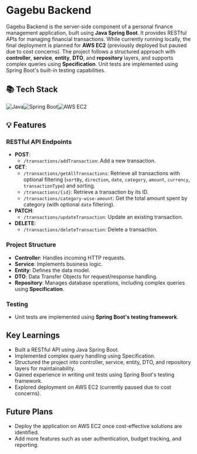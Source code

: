 # Gagebu Backend

Gagebu Backend is the server-side component of a personal finance management application, built using **Java Spring Boot**. It provides RESTful APIs for managing financial transactions. While currently running locally, the final deployment is planned for **AWS EC2** (previously deployed but paused due to cost concerns). The project follows a structured approach with **controller**, **service**, **entity**, **DTO**, and **repository** layers, and supports complex queries using **Specification**. Unit tests are implemented using Spring Boot's built-in testing capabilities.

## 📚 Tech Stack

![Java](https://img.shields.io/badge/Java-ED8B00?style=for-the-badge&logo=openjdk&logoColor=white)![Spring Boot](https://img.shields.io/badge/Spring_Boot-6DB33F?style=for-the-badge&logo=spring&logoColor=white)![AWS EC2](https://img.shields.io/badge/AWS_EC2-FF9900?style=for-the-badge&logo=amazon-aws&logoColor=white)

## 💡 Features

### **RESTful API Endpoints**

- **POST**:
  - `/transactions/addTransaction`: Add a new transaction.
- **GET**:
  - `/transactions/getAllTransactions`: Retrieve all transactions with optional filtering (`sortBy`, `direction`, `date`, `category`, `amount`, `currency`, `transactionType`) and sorting.
  - `/transactions/{id}`: Retrieve a transaction by its ID.
  - `/transactions/category-wise-amount`: Get the total amount spent by category (with optional `date` filtering).
- **PATCH**:
  - `/transactions/updateTransaction`: Update an existing transaction.
- **DELETE**:
  - `/transactions/deleteTransaction`: Delete a transaction.

### **Project Structure**

- **Controller**: Handles incoming HTTP requests.
- **Service**: Implements business logic.
- **Entity**: Defines the data model.
- **DTO**: Data Transfer Objects for request/response handling.
- **Repository**: Manages database operations, including complex queries using **Specification**.

### **Testing**

- Unit tests are implemented using **Spring Boot's testing framework**.

## Key Learnings

- Built a RESTful API using Java Spring Boot.
- Implemented complex query handling using Specification.
- Structured the project into controller, service, entity, DTO, and repository layers for maintainability.
- Gained experience in writing unit tests using Spring Boot's testing framework.
- Explored deployment on AWS EC2 (currently paused due to cost concerns).

## Future Plans

- Deploy the application on AWS EC2 once cost-effective solutions are identified.
- Add more features such as user authentication, budget tracking, and reporting.
